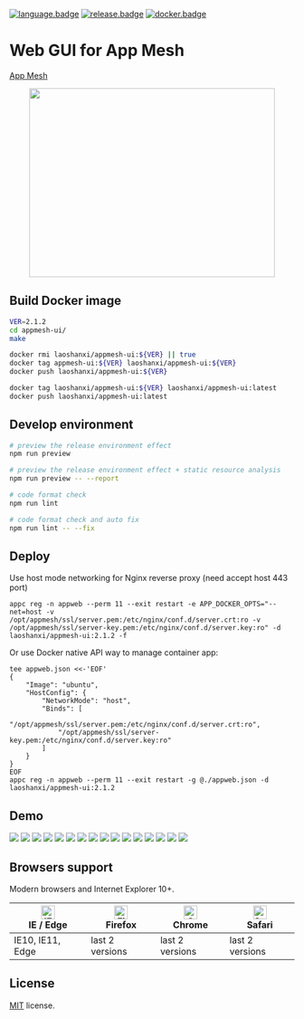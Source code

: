 [![language.badge]][language.url] [![release.badge]][release.url] [![docker.badge]][docker.url]

# Web GUI for App Mesh

[App Mesh](https://github.com/laoshanxi/app-mesh)

<div align=center>
<img src="https://raw.githubusercontent.com/laoshanxi/app-mesh-ui/main/doc/diagram.png"width=434 height=334/>
</div>


## Build Docker image
```bash
VER=2.1.2
cd appmesh-ui/
make

docker rmi laoshanxi/appmesh-ui:${VER} || true
docker tag appmesh-ui:${VER} laoshanxi/appmesh-ui:${VER}
docker push laoshanxi/appmesh-ui:${VER}

docker tag laoshanxi/appmesh-ui:${VER} laoshanxi/appmesh-ui:latest
docker push laoshanxi/appmesh-ui:latest
```

## Develop environment

```bash
# preview the release environment effect
npm run preview

# preview the release environment effect + static resource analysis
npm run preview -- --report

# code format check
npm run lint

# code format check and auto fix
npm run lint -- --fix
```


## Deploy
Use host mode networking for Nginx reverse proxy (need accept host 443 port)
```shell
appc reg -n appweb --perm 11 --exit restart -e APP_DOCKER_OPTS="--net=host -v /opt/appmesh/ssl/server.pem:/etc/nginx/conf.d/server.crt:ro -v /opt/appmesh/ssl/server-key.pem:/etc/nginx/conf.d/server.key:ro" -d laoshanxi/appmesh-ui:2.1.2 -f
```
Or use Docker native API way to manage container app:
```shell
tee appweb.json <<-'EOF'
{
    "Image": "ubuntu",
    "HostConfig": {
        "NetworkMode": "host",
        "Binds": [
            "/opt/appmesh/ssl/server.pem:/etc/nginx/conf.d/server.crt:ro",
            "/opt/appmesh/ssl/server-key.pem:/etc/nginx/conf.d/server.key:ro"
        ]
    }
}
EOF
appc reg -n appweb --perm 11 --exit restart -g @./appweb.json -d laoshanxi/appmesh-ui:2.1.2
```

## Demo

<img src="https://github.com/laoshanxi/picture/blob/master/appmesh/1.png?raw=true" />
<img src="https://github.com/laoshanxi/picture/blob/master/appmesh/2.png?raw=true" />
<img src="https://github.com/laoshanxi/picture/blob/master/appmesh/3.png?raw=true" />
<img src="https://github.com/laoshanxi/picture/blob/master/appmesh/4.png?raw=true" />
<img src="https://github.com/laoshanxi/picture/blob/master/appmesh/5.png?raw=true" />
<img src="https://github.com/laoshanxi/picture/blob/master/appmesh/6.png?raw=true" />
<img src="https://github.com/laoshanxi/picture/blob/master/appmesh/7.png?raw=true" />
<img src="https://github.com/laoshanxi/picture/blob/master/appmesh/8.png?raw=true" />
<img src="https://github.com/laoshanxi/picture/blob/master/appmesh/9.png?raw=true" />
<img src="https://github.com/laoshanxi/picture/blob/master/appmesh/a.png?raw=true" />
<img src="https://github.com/laoshanxi/picture/blob/master/appmesh/b.png?raw=true" />
<img src="https://github.com/laoshanxi/picture/blob/master/appmesh/c.png?raw=true" />
<img src="https://github.com/laoshanxi/picture/blob/master/appmesh/d.png?raw=true" />
<img src="https://github.com/laoshanxi/picture/blob/master/appmesh/e.png?raw=true" />
<img src="https://github.com/laoshanxi/picture/blob/master/appmesh/f.png?raw=true" />
<img src="https://github.com/laoshanxi/picture/blob/master/appmesh/g.png?raw=true" />

## Browsers support

Modern browsers and Internet Explorer 10+.

| [<img src="https://raw.githubusercontent.com/alrra/browser-logos/main/src/edge/edge_48x48.png" alt="IE / Edge" width="24px" height="24px" />](http://godban.github.io/browsers-support-badges/)</br>IE / Edge | [<img src="https://raw.githubusercontent.com/alrra/browser-logos/main/src/firefox/firefox_48x48.png" alt="Firefox" width="24px" height="24px" />](http://godban.github.io/browsers-support-badges/)</br>Firefox | [<img src="https://raw.githubusercontent.com/alrra/browser-logos/main/src/chrome/chrome_48x48.png" alt="Chrome" width="24px" height="24px" />](http://godban.github.io/browsers-support-badges/)</br>Chrome | [<img src="https://raw.githubusercontent.com/alrra/browser-logos/main/src/safari/safari_48x48.png" alt="Safari" width="24px" height="24px" />](http://godban.github.io/browsers-support-badges/)</br>Safari |
| ------------------------------------------------------------------------------------------------------------------------------------------------------------------------------------------------------------- | --------------------------------------------------------------------------------------------------------------------------------------------------------------------------------------------------------------- | ----------------------------------------------------------------------------------------------------------------------------------------------------------------------------------------------------------- | ----------------------------------------------------------------------------------------------------------------------------------------------------------------------------------------------------------- |
| IE10, IE11, Edge                                                                                                                                                                                              | last 2 versions                                                                                                                                                                                                 | last 2 versions                                                                                                                                                                                             | last 2 versions                                                                                                                                                                                             |

## License

[MIT](https://github.com/laoshanxi/app-mesh-ui/LICENSE) license.


[language.url]:   https://nodejs.org/
[language.badge]: https://img.shields.io/badge/language-nodes.vue-blue.svg

[release.url]:    https://github.com/laoshanxi/app-mesh/releases
[release.badge]:  https://img.shields.io/github/v/release/laoshanxi/app-mesh-ui.svg

[docker.url]:    https://hub.docker.com/repository/docker/laoshanxi/appmesh-ui
[docker.badge]:  https://img.shields.io/docker/pulls/laoshanxi/appmesh-ui.svg
